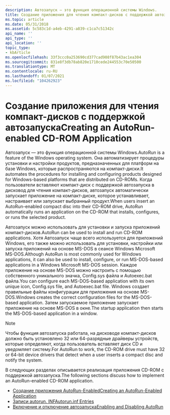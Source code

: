 ```yaml
---
description: Автозапуск — это функция операционной системы Windows.
title: Создание приложения для чтения компакт-дисков с поддержкой автозапуска
ms.topic: article
ms.date: 05/31/2018
ms.assetid: 5c583c1d-a4eb-4291-a839-c1ca7c51342c
api_name: ''
api_type: ''
api_location: ''
topic_type:
- kbArticle
ms.openlocfilehash: 33f3ccc0a253690cd377cad908f87b43ac1ea304
ms.sourcegitcommit: 831e8f3db78ab820e1710cede244553c70e50500
ms.translationtype: MT
ms.contentlocale: ru-RU
ms.lasthandoff: 01/07/2021
ms.locfileid: "104262923"
---
```

# <a name="creating-an-autorun-enabled-cd-rom-application"></a><span data-ttu-id="aefa4-103">Создание приложения для чтения компакт-дисков с поддержкой автозапуска</span><span class="sxs-lookup"><span data-stu-id="aefa4-103">Creating an AutoRun-enabled CD-ROM Application</span></span>

<span data-ttu-id="aefa4-104">Автозапуск — это функция операционной системы Windows.</span><span class="sxs-lookup"><span data-stu-id="aefa4-104">AutoRun is a feature of the Windows operating system.</span></span> <span data-ttu-id="aefa4-105">Она автоматизирует процедуры установки и настройки продуктов, предназначенных для платформ на базе Windows, которые распространяются на компакт-диски.</span><span class="sxs-lookup"><span data-stu-id="aefa4-105">It automates the procedures for installing and configuring products designed for Windows-based platforms that are distributed on CD-ROMs.</span></span> <span data-ttu-id="aefa4-106">Когда пользователи вставляют компакт-диск с поддержкой автозапуска в дисковод для чтения компакт-дисков, автозапуск автоматически запускает приложение на компакт-диске, которое устанавливает, настраивает или запускает выбранный продукт.</span><span class="sxs-lookup"><span data-stu-id="aefa4-106">When users insert an AutoRun-enabled compact disc into their CD-ROM drive, AutoRun automatically runs an application on the CD-ROM that installs, configures, or runs the selected product.</span></span>

<span data-ttu-id="aefa4-107">Автозапуск можно использовать для установки и запуска приложений компакт-дисков.</span><span class="sxs-lookup"><span data-stu-id="aefa4-107">AutoRun can be used to install and run CD-ROM applications.</span></span> <span data-ttu-id="aefa4-108">Хотя Автозапуск чаще всего используется для приложений Windows, его также можно использовать для установки, настройки или запуска приложений на основе MS-DOS в сеансе Windows Microsoft MS-DOS.</span><span class="sxs-lookup"><span data-stu-id="aefa4-108">Although AutoRun is most commonly used for Windows applications, it can also be used to install, configure, or run MS-DOS-based applications in a Windows Microsoft MS-DOS session.</span></span> <span data-ttu-id="aefa4-109">Каждое приложение на основе MS-DOS можно настроить с помощью собственного уникального значка, Config.sys файла и Autoexec.bat файла.</span><span class="sxs-lookup"><span data-stu-id="aefa4-109">You can configure each MS-DOS-based application with its own unique icon, Config.sys file, and Autoexec.bat file.</span></span> <span data-ttu-id="aefa4-110">Windows создает правильные файлы конфигурации для приложения на основе MS-DOS.</span><span class="sxs-lookup"><span data-stu-id="aefa4-110">Windows creates the correct configuration files for the MS-DOS-based application.</span></span> <span data-ttu-id="aefa4-111">Затем запускаемое приложение запускает приложение на основе MS-DOS в окне.</span><span class="sxs-lookup"><span data-stu-id="aefa4-111">The startup application then starts the MS-DOS-based application in a window.</span></span>

> [!Note]  
> <span data-ttu-id="aefa4-112">Чтобы функция автозапуска работала, на дисководе компакт-дисков должно быть установлено 32 или 64-разрядные драйверы устройств, которые определяют, когда пользователь вставляет диск CD и уведомляет систему.</span><span class="sxs-lookup"><span data-stu-id="aefa4-112">For AutoRun to work, the CD-ROM drive must have 32 or 64-bit device drivers that detect when a user inserts a compact disc and notify the system.</span></span>

 

<span data-ttu-id="aefa4-113">В следующих разделах описывается реализация приложения CD-ROM с поддержкой автозапуска.</span><span class="sxs-lookup"><span data-stu-id="aefa4-113">The following sections discuss how to implement an AutoRun-enabled CD-ROM application.</span></span>

-   [<span data-ttu-id="aefa4-114">Создание приложения AutoRun-Enabled</span><span class="sxs-lookup"><span data-stu-id="aefa4-114">Creating an AutoRun-Enabled Application</span></span>](autoplay-works.md)
-   [<span data-ttu-id="aefa4-115">Записи autorun. INF</span><span class="sxs-lookup"><span data-stu-id="aefa4-115">Autorun.inf Entries</span></span>](autorun-cmds.md)
-   [<span data-ttu-id="aefa4-116">Включение и отключение автозапуска</span><span class="sxs-lookup"><span data-stu-id="aefa4-116">Enabling and Disabling AutoRun</span></span>](autoplay-reg.md)

 

 



